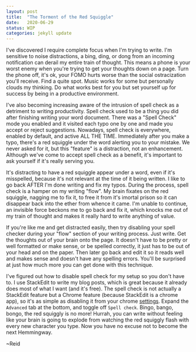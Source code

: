 ```yaml
---
layout: post
title:  "The Torment of the Red Squiggle"
date:   2020-06-29
status: WIP
categories: jekyll update
--- 
```

I've discovered I require complete focus when I'm trying to write.  I'm sensitive to noise distractions, a bing, ding, or dong from an incoming notification can derail my entire train of thought.  This means a phone is your worst enemy when you're trying to get your thoughts down on a page.  Turn the phone off, it's ok, your FOMO hurts worse than the social ostracization you'll receive.  Find a quite spot.  Music works for some but personally clouds my thinking.  Do what works best for you but set yourself up for success by being in a productive environment.

I've also becoming increasing aware of the intrusion of spell check as a detriment to writing productivity.  Spell check used to be a thing you did after finishing writing your word document.  There was a "Spell Check" mode you enabled and it visited each typo one by one and made you accept or reject suggestions.  Nowadays, spell check is everywhere, enabled by default, and active ALL THE TIME.  Immediately after you make a typo, there's a red squiggle under the word alerting you to your mistake.  We never asked for it, but this "feature" is a distraction, not an enhancement.  Although we've come to accept spell check as a benefit, it's important to ask yourself if it's really serving you. 

It's distracting to have a red squiggle appear under a word, even if it's misspelled, because it's not relevant at the time of it being written.  I like to go back AFTER I'm done writing and fix my typos. During the process, spell check is a hamper on my writing "flow".  My brain fixates on the red squiggle, nagging me to fix it, to free it from it's imortal prison so it can disappear back into the ether from whence it came. I'm unable to continue, an invisible force beckons me to go back and fix it, which knocks me out of my train of thought and makes it really hard to write anything of value.  

If you're like me and get distracted easily, then try disabling your spell checker during your "flow" section of your writing process. Just write.  Get the thoughts out of your brain onto the page.  It doesn't have to be pretty or well formatted or make sense, or be spelled correctly, it just has to be out of your head and on the paper.  Then later go back and edit it so it reads well and makes sense and doesn't have any spelling errors. You'll be surprised at just how much more you can get done with this technique.

I've figured out how to disable spell check for my setup so you don't have to.  I use StackEdit to write my blog posts, which is great because it already does most of what I want (and it's free).  The spell check is not actually a StackEdit feature but a Chrome feature (because StackEdit is a chrome app), so it's as simple as disabling it from your chrome [settings](chrome://settings/languages). Expand the `Advanced` tab at the bottom, and toggle off `Spell check`.  Bingo, bango, bongo, the red squiggly is no more! Hurrah, you can write without feeling like your brain is going to explode from watching the red squiggly flash with every new character you type. Now you have no excuse not to become the next Hemmingway.

~Reid
<!--stackedit_data:
eyJoaXN0b3J5IjpbLTE3MTkzMjI1MzksMTE4NDI0NzY3OSwtMT
kyMjA5MDc0NiwtMTkyMjA5MDc0NiwtODE2Nzk3NzMwLC01MDI4
NjI1NDhdfQ==
-->